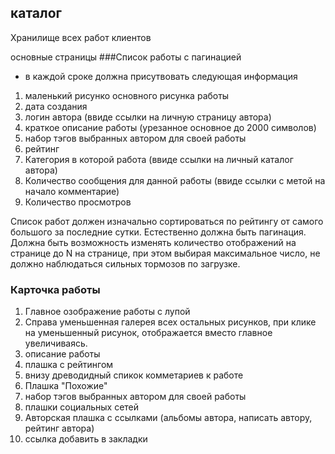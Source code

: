 ## каталог

Хранилище всех работ клиентов

основные страницы
###Список работы с пагинацией
* в каждой сроке должна присутвовать следующая информация
1. маленький рисунко основного рисунка работы
2. дата создания
3. логин автора (ввиде ссылки на личную страницу автора)
4. краткое описание работы (урезанное основное до 2000 символов)
5. набор тэгов выбранных автором для своей работы
6. рейтинг
7. Категория в которой работа (ввиде ссылки на личный каталог автора)
8. Количество сообщения для данной работы (ввиде ссылки с метой на начало комментарие)
9. Количество просмотров

Список работ должен изначально сортироваться по рейтингу от самого большого за последние сутки.
Естественно должна быть пагинация.
Должна быть возможность изменять количество отображений на странице до N на странице, при этом выбирая максимальное число, не должно наблюдаться сильных тормозов по загрузке.

### Карточка работы
1. Главное озображение работы с лупой
2. Справа уменьшенная галерея всех остальных рисунков, при клике на уменьшенный рисунок, отображается вместо главное увеличиваясь.
3. описание работы
4. плашка с рейтингом
5. внизу древодидный спикок комметариев к работе
6. Плашка "Похожие"
7. набор тэгов выбранных автором для своей работы
8. плашки социальных сетей
9. Авторская плашка с ссылками (альбомы автора, написать автору, рейтинг автора)
10. ссылка добавить в закладки


####
